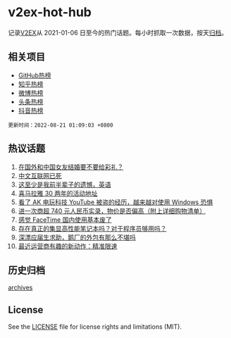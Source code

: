 # v2ex-hot-hub

 记录[V2EX](https://www.v2ex.com/)从 2021-01-06 日至今的热门话题。每小时抓取一次数据，按天[归档](archives)。
 
 ## 相关项目

- [GitHub热榜](https://github.com/snaildev/github-hot-hub)
- [知乎热榜](https://github.com/snaildev/zhihu-hot-hub)
- [微博热榜](https://github.com/snaildev/weibo-hot-hub)
- [头条热榜](https://github.com/snaildev/toutiao-hot-hub)
- [抖音热榜](https://github.com/snaildev/douyin-hot-hub)


 `更新时间：2022-08-21 01:09:03 +0800`

## 热议话题

1. [在国外和中国女友结婚要不要给彩礼？](https://www.v2ex.com/t/874131)
1. [中文互联网已死](https://www.v2ex.com/t/874223)
1. [这至少是我前半辈子的遗憾，英语](https://www.v2ex.com/t/874173)
1. [喜马拉雅 30 两年的活动地址](https://www.v2ex.com/t/874139)
1. [看了 AK 电玩科技 YouTube 被盗的经历，越来越对使用 Windows 恐惧](https://www.v2ex.com/t/874221)
1. [进一次商超 740 元人民币实录，物价是否偏高（附上详细购物清单）](https://www.v2ex.com/t/874170)
1. [感觉 FaceTime 国内使用基本废了](https://www.v2ex.com/t/874138)
1. [存在真正的集显高性能笔记本吗？对于程序员够用吗？](https://www.v2ex.com/t/874177)
1. [深漂应届生求助，鹅厂的外包有那么不堪吗](https://www.v2ex.com/t/874143)
1. [最近运营商有趣的新动作：精准限速](https://www.v2ex.com/t/874115)

## 历史归档

[archives](archives)

## License

See the [LICENSE](LICENSE) file for license rights and limitations (MIT).
